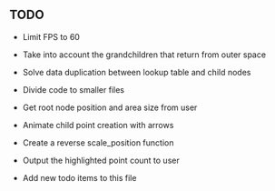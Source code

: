 ## TODO

- Limit FPS to 60
- Take into account the grandchildren that return from outer space
- Solve data duplication between lookup table and child nodes
- Divide code to smaller files
- Get root node position and area size from user
- Animate child point creation with arrows
- Create a reverse scale_position function
- Output the highlighted point count to user

- Add new todo items to this file
